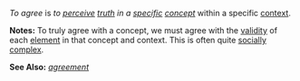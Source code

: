 *To agree* is *to [perceive](https://github.com/gcassel/Modular-Organization-Terminology/blob/master/terms/perceive.md) [truth](https://github.com/gcassel/Modular-Organization-Terminology/blob/master/terms/true.md) in a [specific](https://github.com/gcassel/Modular-Organization-Terminology/blob/master/terms/specific.md) [concept](https://github.com/gcassel/Modular-Organization-Terminology/blob/master/terms/concept.md)* within a specific [context](https://github.com/gcassel/Modular-Organization-Terminology/blob/master/terms/context.md).

**Notes:** To truly agree with a concept, we must agree with the [validity](https://github.com/gcassel/Modular-Organization-Terminology/blob/master/terms/valid.md) of each [element](https://github.com/gcassel/Modular-Organization-Terminology/blob/master/terms/element.md) in that concept and context.  This is often quite [socially](https://github.com/gcassel/Modular-Organization-Terminology/blob/master/terms/social.md) [complex](https://github.com/gcassel/Modular-Organization-Terminology/blob/master/terms/complex.md).

**See Also:** *[agreement](https://github.com/gcassel/Modular-Organization-Terminology/blob/master/terms/agreement.md)*
